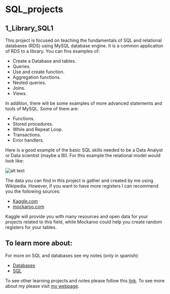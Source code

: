 # SQL_projects

## 1_Library_SQL1

This project is focused on teaching the fundamentals of SQL and relational databases (RDS) using MySQL database engine. It is a common application of RDS to a library. You can fins examples of:

- Create a Database and tables.
- Queries.
- Use and create function.
- Aggregation functions.
- Nested queries.
- Joins.
- Views.

In addition, there will be some examples of more advanced statements and tools of MySQL. Some of them are:

- Functions.
- Stored procedures.
- While and Repeat Loop.
- Transactions.
- Error handlers.

Here is a good example of the basic SQL skills needed to be a Data Analyst or Data scientist (maybe a BI). For this example the relational model would look like:

![alt text](https://github.com/imdiegodev1/SQL_projects/blob/main/1_Library_SQL1/Library_RDS.png?raw=true)

The data you can find in this project is gather and created by me using Wikipedia. However, if you want to have more registers I can recommend you the following sources:

- [Kaggle.com](https://www.kaggle.com/)
- [mockaroo.com](https://mockaroo.com/)

Kaggle will provide you with many resources and open data for your projects related to this field, while Mockaroo could help you create random registers for your tables.

<!--## 2_Exercises_SQL1.2


## 3_SQL2 -->

## To learn more about:
For more on SQL and databases see my notes (only in spanish):

- [Databases](https://drive.google.com/file/d/10MDw_llXH3bQwYK7jlJo7ahotsHSM6hX/view)
- [SQL](https://drive.google.com/file/d/1DHNKuA1FnyRUByQTc_3gONyJ4C0gO1_8/view)

To see other learning projects and notes please follow this [link](https://imdiego.dev/projects/projects/notes).
To see more about my please visit [my webpage](https://imdiego.dev/).

